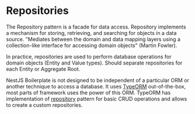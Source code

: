# Repositories

The Repository pattern is a facade for data access. Repository implements a mechanism for storing, retrieving, and
searching for objects in a data source. "Mediates between the domain and data mapping layers using a collection-like 
interface for accessing domain objects" (Martin Fowler).

In practice, repositories are used to perform database operations for domain objects (Entity and Value types).
Should separate repositories for each Entity or Aggregate Root.

NestJS Boilerplate is not designed to be independent of a particular ORM or another technique to access a database.
It uses [TypeORM](https://typeorm.io/#/) out-of-the-box, most parts of framework uses the power of this ORM. 
TypeORM has implementation of [repository](https://typeorm.io/#/working-with-repository) pattern for basic 
CRUD operations and allows to create a custom repositories.
